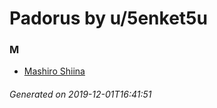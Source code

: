 # Padorus by u/5enket5u

### M
* [Mashiro Shiina](https://github.com/shadow578/Padoru-Padoru/blob/master/table-of-contents/characters/MashiroShiina.md)

###### Generated on 2019-12-01T16:41:51
